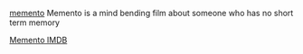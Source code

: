 [memento](http://ia.media-imdb.com/images/M/MV5BMTc4MjUxNDAwN15BMl5BanBnXkFtZTcwMDMwNDg3OA@@._V1_UY268_CR9,0,182,268_AL_.jpg)
Memento is a mind bending film about someone who has no short term memory

[Memento IMDB](http://www.imdb.com/title/tt0209144/)
